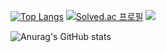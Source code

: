 <!--
**sky7214sky72/sky7214sky72** is a ✨ _special_ ✨ repository because its `README.md` (this file) appears on your GitHub profile.

Here are some ideas to get you started:

- 🔭 I’m currently working on ...
- 🌱 I’m currently learning ...
- 👯 I’m looking to collaborate on ...
- 🤔 I’m looking for help with ...
- 💬 Ask me about ...
- 📫 How to reach me: ...
- 😄 Pronouns: ...
- ⚡ Fun fact: ...
-->
[![Top Langs](https://github-readme-stats.vercel.app/api/top-langs/?username=sky7214sky72)](https://github.com/sky7214sky72/github-readme-stats)
[![Solved.ac
프로필](http://mazassumnida.wtf/api/generate_badge?boj=sky72145)](https://solved.ac/sky72145)
<img src="http://mazandi.herokuapp.com/api?handle=sky72145&theme=warm"/>

![Anurag's GitHub stats](https://github-readme-stats.vercel.app/api?username=sky7214sky72&show_icons=true&theme=radical)
